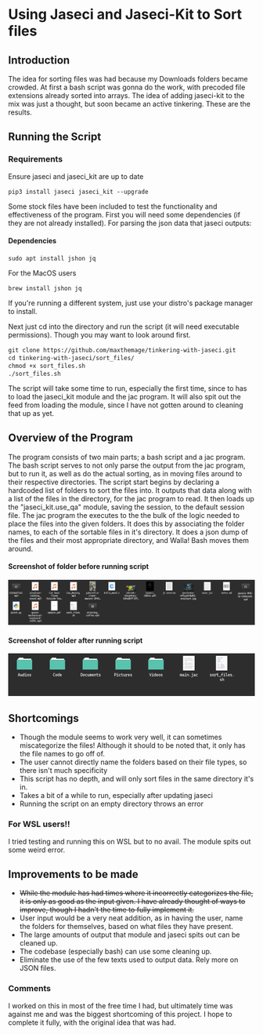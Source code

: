 # Using Jaseci and Jaseci-Kit to Sort files

## Introduction
The idea for sorting files was had because my Downloads folders became crowded. At first a bash script was gonna do the work, with precoded file extensions already sorted into arrays. The idea of adding jaseci-kit to the mix was just a thought, but soon became an active tinkering. These are the results.

## Running the Script

### Requirements

Ensure jaseci and jaseci_kit are up to date
```
pip3 install jaseci jaseci_kit --upgrade
```

Some stock files have been included to test the functionality and effectiveness of the program.
First you will need some dependencies (if they are not already installed). For parsing the json data that jaseci outputs:
#### Dependencies
```
sudo apt install jshon jq
```
For the MacOS users 
```
brew install jshon jq
```

If you're running a different system, just use your distro's package manager to install.

Next just cd into the directory and run the script (it will need executable permissions). Though you may want to look around first.  
```
git clone https://github.com/maxthemage/tinkering-with-jaseci.git 
cd tinkering-with-jaseci/sort_files/ 
chmod +x sort_files.sh
./sort_files.sh
```

The script will take some time to run, especially the first time, since to has to load the jaseci_kit module and the jac program. It will also spit out the feed from loading the module, since I have not gotten around to cleaning that up as yet.

## Overview of the Program 

The program consists of two main parts; a bash script and a jac program. The bash script serves to not only parse the output from the jac program, but to run it, as well as do the actual sorting, as in moving files around to their respective directories. The script start begins by declaring a hardcoded list of folders to sort the files into. It outputs that data along with a list of the files in the directory, for the jac program to read. It then loads up the "jaseci_kit.use_qa" module, saving the session, to the default session file. The jac program the executes to the the bulk of the logic needed to place the files into the given folders. It does this by associating the folder names, to each of the sortable files in it's directory. It does a json dump of the files and their most appropriate directory, and Walla! Bash moves them around.

#### Screenshot of folder before running script
![alt text](https://github.com/maxthemage/tinkering-with-jaseci/blob/master/before_sort.png)

#### Screenshot of folder after running script
![alt text](https://github.com/maxthemage/tinkering-with-jaseci/blob/master/after_sort.png)


## Shortcomings

* Though the module seems to work very well, it can sometimes miscategorize the files! Although it should to be noted that, it only has the file names to go off of.
* The user cannot directly name the folders based on their file types, so there isn't much specificity
* This script has no depth, and will only sort files in the same directory it's in.
* Takes a bit of a while to run, especially after updating jaseci
* Running the script on an empty directory throws an error

### For WSL users!!
I tried testing and running this on WSL but to no avail. The module spits out some weird error.

## Improvements to be made

* ~~While the module has had times where it incorrectly categorizes the file, it is only as good as the input given. I have already thought of ways to improve, though I  hadn't the time to fully implement it.~~
* User input would be a very neat addition, as in having the user, name the folders for themselves, based on what files they have present.
* The large amounts of output that module and jaseci spits out can be cleaned up.
* The codebase (especially bash) can use some cleaning up.
* Eliminate the use of the few texts used to output data. Rely more on JSON files.

### Comments
I worked on this in most of the free time I had, but ultimately time was against me and was the biggest shortcoming of this project. I hope to complete it fully, with the original idea that was had.


